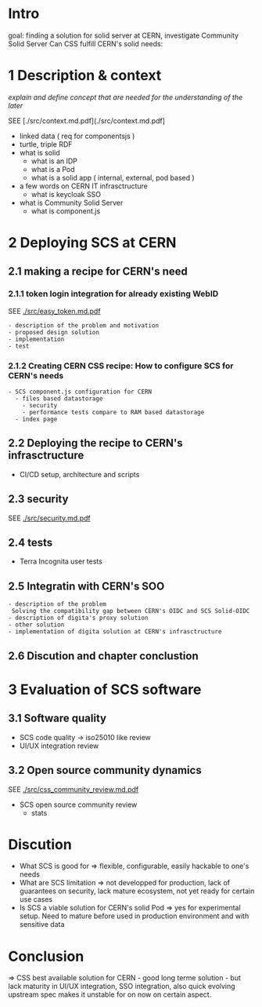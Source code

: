 # Intro
goal: finding a solution for solid server at CERN, investigate Community Solid Server
Can CSS fulfill CERN's solid needs:

# 1 Description & context

*explain and define concept that are needed for the understanding of the later*

SEE [./src/context.md.pdf](./src/context.md.pdf]

  - linked data ( req for componentsjs )
  - turtle, triple RDF
  - what is solid 
    - what is an IDP
    - what is a Pod
    - what is a solid app ( internal, external, pod based )
  - a few words on CERN IT infrasctructure
    - what is keycloak SSO
  - what is Community Solid Server
    - what is component.js 

# 2 Deploying SCS at CERN

## 2.1  making a recipe for CERN's need

### 2.1.1 token login integration for already existing WebID

SEE [./src/easy_token.md.pdf](./src/easy_token.md.pdf)

    - description of the problem and motivation
    - proposed design solution
    - implementation
    - test

### 2.1.2 Creating CERN CSS recipe: How to configure SCS for CERN's needs
    - SCS component.js configuration for CERN
      - files based datastorage
        - security
        - performance tests compare to RAM based datastorage
      - index page

## 2.2  Deploying the recipe to CERN's infrasctructure

 - CI/CD setup, architecture and scripts

## 2.3 security

SEE [./src/security.md.pdf](./src/security.md.pdf)

## 2.4 tests

 - Terra Incognita user tests

## 2.5 Integratin with CERN's SOO
    - description of the problem
     Solving the compatibility gap between CERN's OIDC and SCS Solid-OIDC
    - description of digita's proxy solution
    - other solution
    - implementation of digita solution at CERN's infrasctructure

## 2.6 Discution and chapter conclustion

# 3 Evaluation of SCS software

## 3.1 Software quality
  - SCS code quality
    -> iso25010 like review
  - UI/UX integration review

## 3.2 Open source community dynamics

SEE [./src/css_community_review.md.pdf](./src/css_community_review.md.pdf)

  - SCS open source community review
    - stats

# Discution
 - What SCS is good for
   => flexible, configurable, easily hackable to one's needs
 - What are SCS limitation
   => not developped for production, lack of guarantees on security, lack mature ecosystem, not yet ready for certain use cases
 - Is SCS a viable solution for CERN's solid Pod
   => yes for experimental setup. Need to mature before used in production environment and with sensitive data

# Conclusion
 => CSS best available solution for CERN - good long terme solution -  but lack maturity in UI/UX integration, SSO integration, also quick evolving upstream spec makes it unstable for on now on certain aspect.
